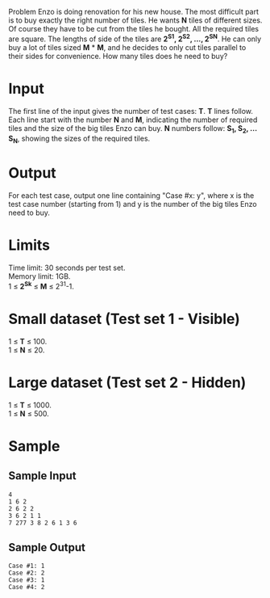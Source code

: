Problem
Enzo is doing renovation for his new house. The most difficult part is to buy exactly the right number of tiles. He wants **N** tiles of different sizes. Of course they have to be cut from the tiles he bought. All the required tiles are square. The lengths of side of the tiles are **2<sup>S1</sup>, 2<sup>S2</sup>, ..., 2<sup>SN</sup>**. He can only buy a lot of tiles sized **M** * **M**, and he decides to only cut tiles parallel to their sides for convenience. How many tiles does he need to buy?

Input
=====
The first line of the input gives the number of test cases: **T**. **T** lines follow. Each line start with the number **N** and **M**, indicating the number of required tiles and the size of the big tiles Enzo can buy. **N** numbers follow: **S<sub>1</sub>, S<sub>2</sub>, ... S<sub>N</sub>**, showing the sizes of the required tiles.

Output
======
For each test case, output one line containing "Case #x: y", where x is the test case number (starting from 1) and y is the number of the big tiles Enzo need to buy.

Limits
======
Time limit: 30 seconds per test set.<br />
Memory limit: 1GB.<br />
1 ≤ **2<sup>Sk</sup>** ≤ **M** ≤ 2<sup>31</sup>-1.

Small dataset (Test set 1 - Visible)
====================================
1 ≤ **T** ≤ 100.<br />
1 ≤ **N** ≤ 20.

Large dataset (Test set 2 - Hidden)
===================================
1 ≤ **T** ≤ 1000.<br />
1 ≤ **N** ≤ 500.

Sample
======
Sample Input
------------
```
4
1 6 2
2 6 2 2
3 6 2 1 1
7 277 3 8 2 6 1 3 6
```
Sample Output
-------------
```
Case #1: 1
Case #2: 2
Case #3: 1
Case #4: 2
```